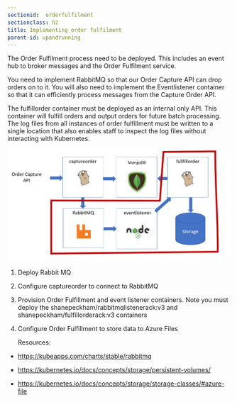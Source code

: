 ```yaml
---
sectionid:  orderfulfilment
sectionclass: h2
title: Implementing order fulfilment
parent-id: upandrunning
---
```



The Order Fulfilment process need to be deployed. This includes an event hub to
broker messages and the Order Fulfilment service.

You need to implement RabbitMQ so that our Order Capture API can drop orders on
to it. You will also need to implement the Eventlistener container so that it
can efficiently process messages from the Capture Order API.

The fulfillorder container must be deployed as an internal only API. This
container will fulfill orders and output orders for future batch processing. The
log files from all instances of order fulfillment must be written to a single
location that also enables staff to inspect the log files without interacting
with Kubernetes.

![](/media/91e5586b630e88d67ecd28bc42ae92b2.png)

1.  Deploy Rabbit MQ

2.  Configure captureorder to connect to RabbitMQ

3.  Provision Order Fulfillment and event listener containers. Note you must deploy the shanepeckham/rabbitmqlistenerack:v3 and 
shanepeckham/fulfillorderack:v3 containers

4.  Configure Order Fulfillment to store data to Azure Files

    Resources:

-   <https://kubeapps.com/charts/stable/rabbitmq>

-   <https://kubernetes.io/docs/concepts/storage/persistent-volumes/>

-   <https://kubernetes.io/docs/concepts/storage/storage-classes/#azure-file>



